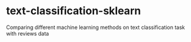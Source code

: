 # text-classification-sklearn
 Comparing different machine learning methods on text classification task with reviews data
